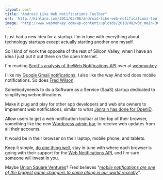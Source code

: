 ```yaml
---
layout: post
title: "Android Like Web Notifications Toolbar"
url: 'http://kinlane.com/2011/03/06/android-like-web-notifications-toolbar-startup/'
image: 'http://www.webmonkey.com/wp-content/uploads/2010/08/w3c_main-300x45.png'
---
```


<img src="http://www.webmonkey.com/wp-content/uploads/2010/08/w3c_main-300x45.png" alt="" align="right" />I just had a new idea for a startup. I'm in love with everything about technology startups except actually starting another one myself.

So I kind of work the opposite of the rest of Silicon Valley, when I have an idea I just put it out there on the open Internet.

I'm reading [Scott's analysis of theWeb Notifications API][1] over at [webmonkey][2].

I like my [Google Gmail notifications][3]. I also like the way Android does mobile notifications. So does [Fred Wilson][4].

Somebodyneeds to do a Software as a Service (SaaS) startup dedicated to simplifying webnotifications.

Make it plug and play for other app developers and web site owners to implement web notifications, similar to what [Janrain has done for OpenID][5].

Allow users to get a web notification toolbar at the top of their browser, something like the new [Wordpress admin bar][6], to receive web updates from all their accounts.

It would be in their browser on their laptop, mobile phone, and tablets.

Keep it simple, [do one thing well][7], stay in tune with where each browser is going with their support for the [Web Notifications API][8], and I'm sure someone will invest in you.

Maybe [Union Square Ventures][9]? Fred believes _"[mobile notifications are one of the biggest game changers to come along in our world recently][10]"_.

 

   [1]: http://www.webmonkey.com/2011/03/web-notifications-api-hints-at-a-brave-new-real-time-web/ (Web Notifications API)
   [2]: http://www.webmonkey.com (Webmonkey)
   [3]: http://gmailblog.blogspot.com/2011/01/desktop-notifications-for-emails-and.html (Gmail Web Notifications)
   [4]: http://www.avc.com/a_vc/2011/03/mobile-notifications.html (Fred Wilson)
   [5]: http://www.janrain.com/janrain-products-overview (Janrain OpenID)
   [6]: http://wordpress.org/extend/plugins/wordpress-admin-bar/ (Wordpress Admin Bar)
   [7]: http://www.kinlane.com/2010/10/instagram-doing-one-thing-well/ (Do One Thing Well)
   [8]: http://dev.w3.org/2006/webapi/WebNotifications/publish/ (Web Notifications API)
   [9]: http://www.usv.com/ (Union Square Ventures)
   [10]: http://www.avc.com/a_vc/2011/03/mobile-notifications.html (Mobile Notifications)
